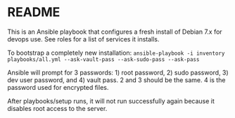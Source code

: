 # README #

This is an Ansible playbook that configures a fresh install of Debian 7.x for devops use. See roles for a list of services it installs.

To bootstrap a completely new installation: `ansible-playbook -i inventory playbooks/all.yml --ask-vault-pass --ask-sudo-pass --ask-pass`

Ansible will prompt for 3 passwords: 1) root password, 2) sudo password, 3) dev user password, and 4) vault pass. 2 and 3 should be the same. 4 is the password used for encrypted files.

After playbooks/setup runs, it will not run successfully again because it disables root access to the server.
